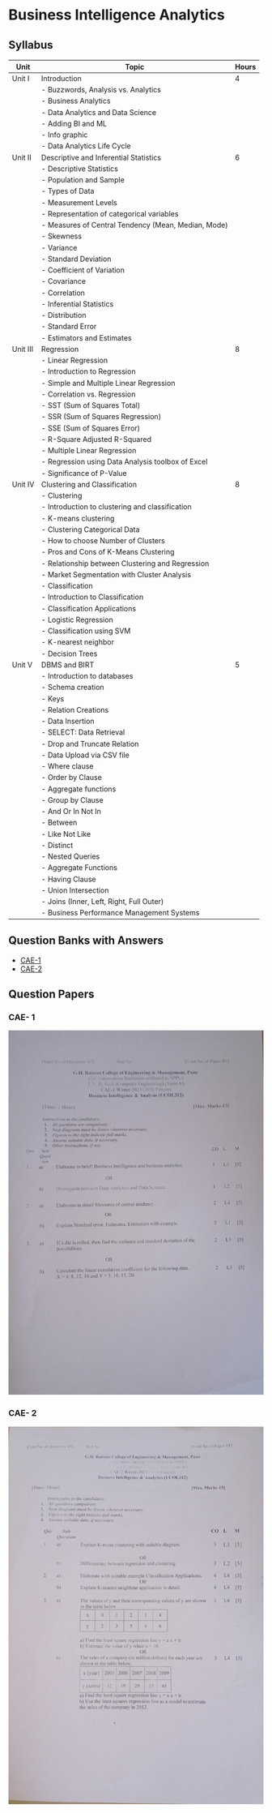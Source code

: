 # Business Intelligence Analytics

## Syllabus

| Unit   | Topic                                            | Hours |
| ------ | ------------------------------------------------ | ----- |
| Unit I | Introduction                                     |   4   |
|        | - Buzzwords, Analysis vs. Analytics               |       |
|        | - Business Analytics                              |       |
|        | - Data Analytics and Data Science                 |       |
|        | - Adding BI and ML                                |       |
|        | - Info graphic                                    |       |
|        | - Data Analytics Life Cycle                        |       |
| Unit II | Descriptive and Inferential Statistics          |   6   |
|        | - Descriptive Statistics                           |       |
|        | - Population and Sample                            |       |
|        | - Types of Data                                   |       |
|        | - Measurement Levels                              |       |
|        | - Representation of categorical variables          |       |
|        | - Measures of Central Tendency (Mean, Median, Mode) |       |
|        | - Skewness                                       |       |
|        | - Variance                                       |       |
|        | - Standard Deviation                             |       |
|        | - Coefficient of Variation                       |       |
|        | - Covariance                                     |       |
|        | - Correlation                                    |       |
|        | - Inferential Statistics                           |       |
|        | - Distribution                                   |       |
|        | - Standard Error                                 |       |
|        | - Estimators and Estimates                       |       |
| Unit III | Regression                                      |   8   |
|        | - Linear Regression                               |       |
|        | - Introduction to Regression                      |       |
|        | - Simple and Multiple Linear Regression            |       |
|        | - Correlation vs. Regression                       |       |
|        | - SST (Sum of Squares Total)                      |       |
|        | - SSR (Sum of Squares Regression)                  |       |
|        | - SSE (Sum of Squares Error)                      |       |
|        | - R-Square Adjusted R-Squared                     |       |
|        | - Multiple Linear Regression                       |       |
|        | - Regression using Data Analysis toolbox of Excel  |       |
|        | - Significance of P-Value                         |       |
| Unit IV | Clustering and Classification                   |   8   |
|        | - Clustering                                      |       |
|        | - Introduction to clustering and classification     |       |
|        | - K-means clustering                             |       |
|        | - Clustering Categorical Data                    |       |
|        | - How to choose Number of Clusters                |       |
|        | - Pros and Cons of K-Means Clustering            |       |
|        | - Relationship between Clustering and Regression   |       |
|        | - Market Segmentation with Cluster Analysis      |       |
|        | - Classification                                 |       |
|        | - Introduction to Classification                   |       |
|        | - Classification Applications                      |       |
|        | - Logistic Regression                              |       |
|        | - Classification using SVM                         |       |
|        | - K-nearest neighbor                               |       |
|        | - Decision Trees                                  |       |
| Unit V | DBMS and BIRT                                    |   5   |
|        | - Introduction to databases                       |       |
|        | - Schema creation                                 |       |
|        | - Keys                                           |       |
|        | - Relation Creations                              |       |
|        | - Data Insertion                                 |       |
|        | - SELECT: Data Retrieval                          |       |
|        | - Drop and Truncate Relation                      |       |
|        | - Data Upload via CSV file                        |       |
|        | - Where clause                                   |       |
|        | - Order by Clause                                |       |
|        | - Aggregate functions                            |       |
|        | - Group by Clause                                |       |
|        | - And Or In Not In                              |       |
|        | - Between                                       |       |
|        | - Like Not Like                                 |       |
|        | - Distinct                                      |       |
|        | - Nested Queries                                |       |
|        | - Aggregate Functions                            |       |
|        | - Having Clause                                 |       |
|        | - Union Intersection                             |       |
|        | - Joins (Inner, Left, Right, Full Outer)        |       |
|        | - Business Performance Management Systems         |       |

## Question Banks with Answers

- [CAE-1](#)
- [CAE-2](./BIA-CAE-2-Question-Bank.md)

## Question Papers

### **CAE- 1**

![CAE - 1](./cae1.jpg)

### **CAE- 2**

![CAE - 2](./cae2.jpg)